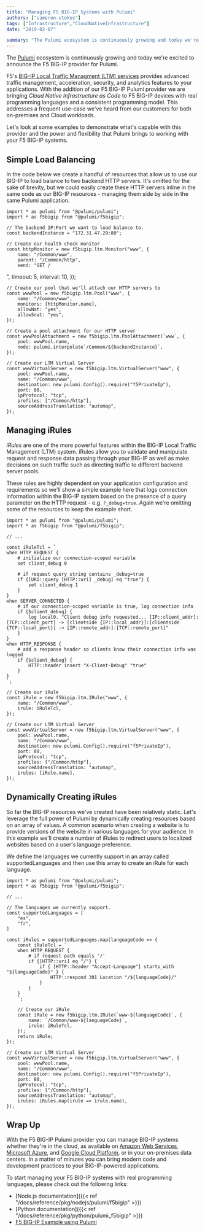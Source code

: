 ```yaml
---
title: "Managing F5 BIG-IP Systems with Pulumi"
authors: ["cameron-stokes"]
tags: ["Infrastructure","CloudNativeInfrastructure"]
date: "2019-02-07"

summary: "The Pulumi ecosystem is continuously growing and today we're excited to announce the F5 BIG-IP Pulumi provider."
---
```



The [Pulumi](/) ecosystem is continuously growing
and today we're excited to announce the F5 BIG-IP provider for Pulumi.

F5's [BIG-IP Local Traffic Managment (LTM) services](https://www.f5.com/products/big-ip-services/local-traffic-manager)
provides advanced traffic management, acceleration, security, and
analytics features to your applications. With the addition of our F5
BIG-IP Pulumi provider we are bringing *Cloud Native Infrastructure as
Code* to F5 BIG-IP devices with real programming languages and a
consistent programming model. This addresses a frequent use-case we've
heard from our customers for both on-premises and Cloud workloads.

Let's look at some examples to demonstrate what's capable with this
provider and the power and flexibility that Pulumi brings to working
with your F5 BIG-IP systems.

## Simple Load Balancing

In the code below we create a handful of resources that allow us to use
our BIG-IP to load balance to two backend HTTP servers. It's omitted for
the sake of brevity, but we could easily create these HTTP servers
inline in the same code as our BIG-IP resources - managing them side by
side in the same Pulumi application.

    import * as pulumi from "@pulumi/pulumi";
    import * as f5bigip from "@pulumi/f5bigip";

    // The backend IP:Port we want to load balance to.
    const backendInstance = "172.31.47.29:80";

    // Create our health check monitor
    const httpMonitor = new f5bigip.ltm.Monitor("www", {
        name: "/Common/www",
        parent: "/Common/http",
        send: "GET /
",
        timeout: 5,
        interval: 10,
    });

    // Create our pool that we'll attach our HTTP servers to
    const wwwPool = new f5bigip.ltm.Pool("www", {
        name: "/Common/www",
        monitors: [httpMonitor.name],
        allowNat: "yes",
        allowSnat: "yes",
    });

    // Create a pool attachment for our HTTP server
    const wwwPoolAttachment = new f5bigip.ltm.PoolAttachment(`www`, {
        pool: wwwPool.name,
        node: pulumi.interpolate`/Common/${backendInstance}`,
    });

    // Create our LTM Virtual Server
    const wwwVirtualServer = new f5bigip.ltm.VirtualServer("www", {
        pool: wwwPool.name,
        name: "/Common/www",
        destination: new pulumi.Config().require("f5PrivateIp"),
        port: 80,
        ipProtocol: "tcp",
        profiles: ["/Common/http"],
        sourceAddressTranslation: "automap",
    });

## Managing iRules

*iRules* are one of the more powerful features within the BIG-IP Local
Traffic Management (LTM) system. iRules allow you to validate and
manipulate request and response data passing through your BIG-IP as well
as make decisions on such traffic such as directing traffic to different
backend server pools.

These rules are highly dependent on your application configuration and
requirements so we'll show a simple example here that logs connection
information within the BIG-IP system based on the presence of a query
parameter on the HTTP request - e.g. `?_debug=true`. Again we're
omitting some of the resources to keep the example short.

    import * as pulumi from "@pulumi/pulumi";
    import * as f5bigip from "@pulumi/f5bigip";

    // ...

    const iRuleTcl = `
    when HTTP_REQUEST {
        # initialize our connection-scoped variable
        set client_debug 0

        # if request query string contains _debug=true
        if {[URI::query [HTTP::uri] _debug] eq "true"} {
            set client_debug 1
        }
    }
    when SERVER_CONNECTED {
        # if our connection-scoped variable is true, log connection info
        if {$client_debug} {
            log local0. "Client debug info requested... [IP::client_addr]:[TCP::client_port] -> [clientside {IP::local_addr}]:[clientside {TCP::local_port}] -> [IP::remote_addr]:[TCP::remote_port]"
        }
    }
    when HTTP_RESPONSE {
        # add a response header so clients know their connection info was logged
        if {$client_debug} {
            HTTP::header insert "X-Client-Debug" "true"
        }
    }
    `;

    // Create our iRule
    const iRule = new f5bigip.ltm.IRule("www", {
        name: "/Common/www",
        irule: iRuleTcl,
    });

    // Create our LTM Virtual Server
    const wwwVirtualServer = new f5bigip.ltm.VirtualServer("www", {
        pool: wwwPool.name,
        name: "/Common/www",
        destination: new pulumi.Config().require("f5PrivateIp"),
        port: 80,
        ipProtocol: "tcp",
        profiles: ["/Common/http"],
        sourceAddressTranslation: "automap",
        irules: [iRule.name],
    });

## Dynamically Creating iRules

So far the BIG-IP resources we've created have been relatively static.
Let's leverage the full power of Pulumi by dynamically creating
resources based on an array of values. A common scenario when creating a
website is to provide versions of the website in various languages for
your audience. In this example we'll create a number of iRules to
redirect users to localized websites based on a user's language
preference.

We define the languages we currently support in an array called
supportedLanguages and then use this array to create an iRule for each
language.

    import * as pulumi from "@pulumi/pulumi";
    import * as f5bigip from "@pulumi/f5bigip";

    // ...

    // The languages we currently support.
    const supportedLanguages = [
        "es",
        "fr",
    ]

    const iRules = supportedLanguages.map(languageCode => {
        const iRuleTcl = `
        when HTTP_REQUEST {
            # if request path equals '/'
            if {[HTTP::uri] eq "/"} {
                if { [HTTP::header "Accept-Language"] starts_with "${languageCode}" } {
                    HTTP::respond 301 Location "/${languageCode}/"
                }
            }
        }
        `;

        // Create our iRule
        const iRule = new f5bigip.ltm.IRule(`www-${languageCode}`, {
            name: `/Common/www-${languageCode}`,
            irule: iRuleTcl,
        });
        return iRule;
    });

    // Create our LTM Virtual Server
    const wwwVirtualServer = new f5bigip.ltm.VirtualServer("www", {
        pool: wwwPool.name,
        name: "/Common/www",
        destination: new pulumi.Config().require("f5PrivateIp"),
        port: 80,
        ipProtocol: "tcp",
        profiles: ["/Common/http"],
        sourceAddressTranslation: "automap",
        irules: iRules.map(irule => irule.name),
    });

## Wrap Up

With the F5 BIG-IP Pulumi provider you can manage BIG-IP systems whether
they're in the cloud, as available on [Amazon Web Services](https://aws.amazon.com/marketplace/seller-profile?id=74d946f0-fa54-4d9f-99e8-ff3bd8eb2745),
[Microsoft Azure](https://azuremarketplace.microsoft.com/en-us/marketplace/apps?search=f5&page=1),
and [Google Cloud Platform](https://console.cloud.google.com/marketplace/partners/f5-7626-networks-public),
or in your on-premises data centers. In a matter of minutes you can
bring modern code and development practices to your BIG-IP-powered
applications.

To start managing your F5 BIG-IP systems with real programming
languages, please check out the following links:

- [Node.js documentation]({{< ref "/docs/reference/pkg/nodejs/pulumi/f5bigip" >}})
- [Python documentation]({{< ref "/docs/reference/pkg/python/pulumi_f5bigip" >}})
- [F5 BIG-IP Example using Pulumi](https://github.com/pulumi/examples/tree/master/f5bigip-ts-ltm-pool)


